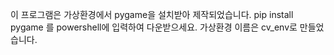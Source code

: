 이 프로그램은 가상환경에서 pygame을 설치받아 제작되었습니다.
pip install pygame 를 powershell에 입력하여 다운받으세요.
가상환경 이름은 cv_env로 만들었습니다.
